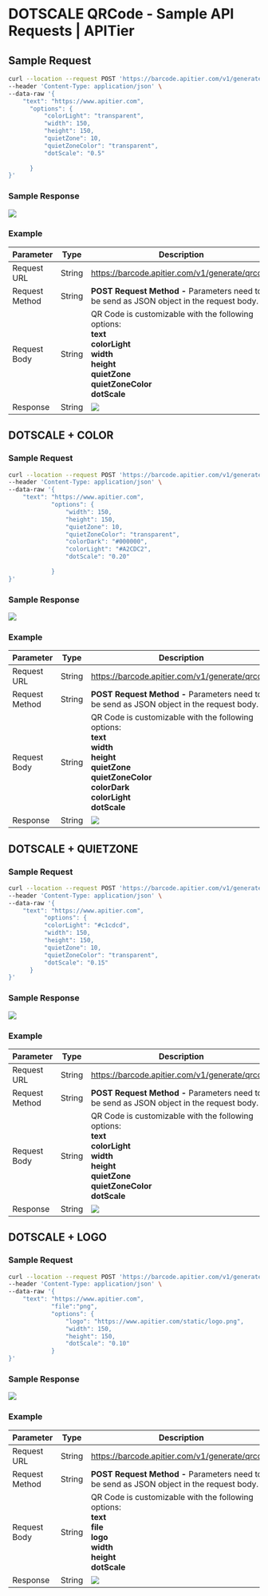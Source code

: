 # DOTSCALE QRCode  - Sample API Requests  | APITier

## Sample Request

```bash title="Example Curl Request" 
curl --location --request POST 'https://barcode.apitier.com/v1/generate/qrcode?x-api-key=hv90CBlVBN9R6Tbfx4wsg3CxRTXyk9CA6bvx2f11' \
--header 'Content-Type: application/json' \
--data-raw '{
    "text": "https://www.apitier.com",
      "options": {
          "colorLight": "transparent",
          "width": 150,
          "height": 150,
          "quietZone": 10,
          "quietZoneColor": "transparent",
          "dotScale": "0.5"
          
      }
}'
```

### Sample Response

<img src="img/dotScale1.png" />

### Example

| Parameter          | Type    |    Description                            |
| -------------------|-------- | ---------------------------------------   |
| Request URL        | String  |https://barcode.apitier.com/v1/generate/qrcode|
| Request Method     | String  |**POST Request Method -** Parameters need to be send as JSON object in the request body.                                     |
| Request Body       | String  |QR Code is customizable with the following options: <br />**text<br /> colorLight<br /> width <br />height <br />quietZone<br /> quietZoneColor<br /> dotScale**| 
| Response           | String  |<img src="img/dotScale1.png" />              |




## DOTSCALE + COLOR
### Sample Request

```bash title="Example Curl Request"      
curl --location --request POST 'https://barcode.apitier.com/v1/generate/qrcode?x-api-key=hv90CBlVBN9R6Tbfx4wsg3CxRTXyk9CA6bvx2f11' \
--header 'Content-Type: application/json' \
--data-raw '{
    "text": "https://www.apitier.com",
            "options": {
                "width": 150,
                "height": 150,
                "quietZone": 10,
                "quietZoneColor": "transparent",
                "colorDark": "#000000",
                "colorLight": "#A2CDC2",
                "dotScale": "0.20"
                
            }
}'
```

### Sample Response

<img src="img/dotScale2.png" />

### Example

| Parameter          | Type    |    Description                            |
| -------------------|-------- | ---------------------------------------   |
| Request URL        | String  |https://barcode.apitier.com/v1/generate/qrcode |
| Request Method     | String  |**POST Request Method -** Parameters need to be send as JSON object in the request body.                                         |
| Request Body       | String  |QR Code is customizable with the following options: <br />**text<br />  width <br />height <br />quietZone<br /> quietZoneColor<br /> colorDark<br /> colorLight<br /> dotScale**| 
| Response           | String  |<img src="img/dotScale2.png" />              |




## DOTSCALE + QUIETZONE
### Sample Request

```bash title="Example Curl Request" 
curl --location --request POST 'https://barcode.apitier.com/v1/generate/qrcode?x-api-key=hv90CBlVBN9R6Tbfx4wsg3CxRTXyk9CA6bvx2f11' \
--header 'Content-Type: application/json' \
--data-raw '{
    "text": "https://www.apitier.com",
          "options": {
          "colorLight": "#c1cdcd",
          "width": 150,
          "height": 150,
          "quietZone": 10,
          "quietZoneColor": "transparent",
          "dotScale": "0.15"
      }
}'
```

### Sample Response

<img src="img/dotScale3.png" />

### Example

| Parameter          | Type    |    Description                            |
| -------------------|-------- | ---------------------------------------   |
| Request URL        | String  |https://barcode.apitier.com/v1/generate/qrcode |
| Request Method     | String  |**POST Request Method -** Parameters need to be send as JSON object in the request body.                                         |
| Request Body       | String  |QR Code is customizable with the following options: <br />**text<br /> colorLight<br /> width <br />height <br />quietZone<br /> quietZoneColor<br /> dotScale**| 
| Response           | String  |<img src="img/dotScale3.png" />              |




## DOTSCALE + LOGO
### Sample Request

```bash title="Example Curl Request" 
curl --location --request POST 'https://barcode.apitier.com/v1/generate/qrcode?x-api-key=hv90CBlVBN9R6Tbfx4wsg3CxRTXyk9CA6bvx2f11' \
--header 'Content-Type: application/json' \
--data-raw '{
    "text": "https://www.apitier.com",
            "file":"png",
            "options": {
                "logo": "https://www.apitier.com/static/logo.png",
                "width": 150,
                "height": 150,
                "dotScale": "0.10"
            }
}'
```

### Sample Response

<img src="img/dotScale4.png" />

### Example

| Parameter          | Type    |    Description                            |
| -------------------|-------- | ---------------------------------------   |
| Request URL        | String  |https://barcode.apitier.com/v1/generate/qrcode |
| Request Method     | String  |**POST Request Method -** Parameters need to be send as JSON object in the request body.                                         |
| Request Body       | String  |QR Code is customizable with the following options: <br />**text<br /> file<br /> logo<br /> width <br />height <br />dotScale**| 
| Response           | String  |<img src="img/dotScale4.png" />              |




